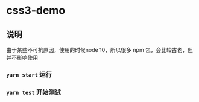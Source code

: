 # css3-demo

## 说明

由于某些不可抗原因，使用的时候node 10，所以很多 npm 包，会比较古老，但并不影响使用

### `yarn start` 运行



### `yarn test` 开始测试
